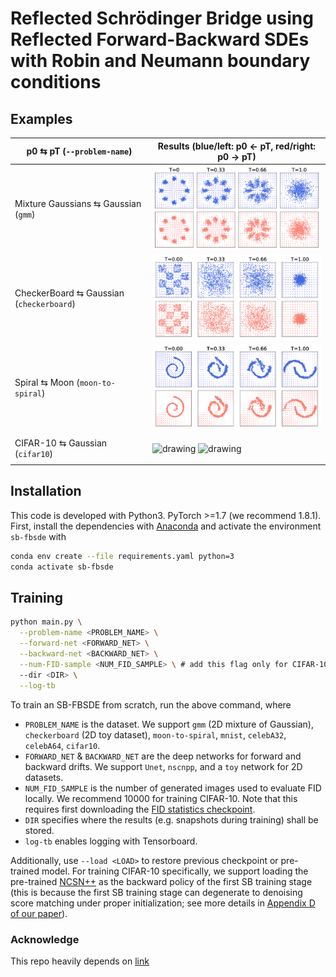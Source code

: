 # Reflected Schrödinger Bridge using Reflected Forward-Backward SDEs with Robin and Neumann boundary conditions


## Examples

| p0 ⇆ pT (`--problem-name`)  | Results (blue/left: p0 ← pT, red/right: p0 → pT) |
|-------------------------|-------------------------|
| Mixture Gaussians ⇆ Gaussian (`gmm`) | <img src="./assets/gmm.png" alt="drawing" width="400"/> |
| CheckerBoard ⇆ Gaussian (`checkerboard`) | <img src="./assets/checkerboard.png" alt="drawing" width="400"/> | 
| Spiral ⇆ Moon (`moon-to-spiral`) | <img src="./assets/spiral.png" alt="drawing" width="400"/> | 
| CIFAR-10 ⇆ Gaussian (`cifar10`) | <p float="left"> <img src="./assets/cifar10-forward.gif" alt="drawing" width="180"/>  <img src="./assets/cifar10-backward.gif" alt="drawing" width="180"/> </p> |

## Installation

This code is developed with Python3. PyTorch >=1.7 (we recommend 1.8.1). First, install the dependencies with [Anaconda](https://www.anaconda.com/products/individual) and activate the environment `sb-fbsde` with
```bash
conda env create --file requirements.yaml python=3
conda activate sb-fbsde
```

## Training

```bash
python main.py \
  --problem-name <PROBLEM_NAME> \
  --forward-net <FORWARD_NET> \
  --backward-net <BACKWARD_NET> \
  --num-FID-sample <NUM_FID_SAMPLE> \ # add this flag only for CIFAR-10
  --dir <DIR> \
  --log-tb 
```

To train an SB-FBSDE from scratch, run the above command, where
- `PROBLEM_NAME` is the dataset. We support `gmm` (2D mixture of Gaussian), `checkerboard` (2D toy dataset), `moon-to-spiral`, `mnist`, `celebA32`, `celebA64`, `cifar10`.
- `FORWARD_NET` & `BACKWARD_NET` are the deep networks for forward and backward drifts. We support `Unet`, `nscnpp`, and a `toy` network for 2D datasets.
- `NUM_FID_SAMPLE` is the number of generated images used to evaluate FID locally. We recommend 10000 for training CIFAR-10. Note that this requires first downloading the [FID statistics checkpoint](https://github.com/ghliu/SB-FBSDE#evaluating-the-cifar-10-checkpoint). 
- `DIR` specifies where the results (e.g. snapshots during training) shall be stored.
- `log-tb` enables logging with Tensorboard.

Additionally, use `--load <LOAD>` to restore previous checkpoint or pre-trained model.
For training CIFAR-10 specifically, we support loading the pre-trained [NCSN++](https://drive.google.com/drive/folders/1sP4GwvrYiI-sDPTp7sKYzsxJLGVamVMZ) as the backward policy of the first SB training stage (this is because the first SB training stage can degenerate to denoising score matching under proper initialization; see more details in [Appendix D of our paper](https://openreview.net/pdf?id=nioAdKCEdXB)).



### Acknowledge

This repo heavily depends on [link](https://github.com/ghliu/SB-FBSDE)
